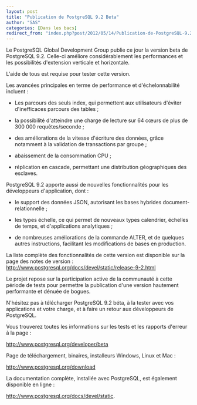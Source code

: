 ```yaml
---
layout: post
title: "Publication de PostgreSQL 9.2 Beta"
author: "SAS"
categories: [Dans les bacs]
redirect_from: "index.php?post/2012/05/14/Publication-de-PostgreSQL-9.2-Beta"
---
```





<!--more-->


Le PostgreSQL Global Development Group publie ce jour la version beta de PostgreSQL 9.2. Celle-ci améliore considérablement les performances et les possibilités d'extension verticale et horizontale.

L'aide de tous est requise pour tester cette version.



Les avancées principales en terme de performance et d'échelonnabilité incluent :

* Les parcours des seuls index, qui permettent aux utilisateurs d'éviter d'inefficaces parcours des tables ;

* la possibilité d'atteindre une charge de lecture sur 64 cœurs de plus de 300 000 requêtes/seconde ;

* des améliorations de la vitesse d'écriture des données, grâce notamment à la validation de transactions par groupe ;

* abaissement de la consommation CPU ;

* réplication en cascade, permettant une distribution géographiques des esclaves.



PostgreSQL 9.2 apporte aussi de nouvelles fonctionnalités pour les développeurs d'application, dont :



* le support des données JSON, autorisant les bases hybrides document-relationnelle ;

* les types échelle, ce qui permet de nouveaux types calendrier, échelles de temps, et d'applications analytiques ;

* de nombreuses améliorations de la commande ALTER, et de quelques autres instructions, facilitant les modifications de bases en production.



La liste complète des fonctionnalités de cette version est disponible sur la page des notes de version : http://www.postgresql.org/docs/devel/static/release-9-2.html



Le projet repose sur la participation active de la communauté à cette période de tests pour permettre la publication d'une version hautement performante et dénuée de bogues.



N'hésitez pas à télécharger PostgreSQL 9.2 béta, à la tester avec vos applications et votre charge, et à faire un retour aux développeurs de PostgreSQL.

Vous trouverez toutes les informations sur les tests et les rapports d'erreur à la page :

http://www.postgresql.org/developer/beta



Page de téléchargement, binaires, installeurs Windows, Linux et Mac :

http://www.postgresql.org/download



La documentation complète, installée avec PostgreSQL, est également disponible en ligne :

http://www.postgresql.org/docs/devel/static.